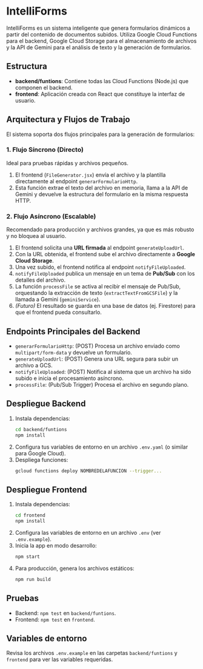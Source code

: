 # IntelliForms

IntelliForms es un sistema inteligente que genera formularios dinámicos a partir del contenido de documentos subidos. Utiliza Google Cloud Functions para el backend, Google Cloud Storage para el almacenamiento de archivos y la API de Gemini para el análisis de texto y la generación de formularios.

## Estructura
- **backend/funtions**: Contiene todas las Cloud Functions (Node.js) que componen el backend.
- **frontend**: Aplicación creada con React que constituye la interfaz de usuario.

## Arquitectura y Flujos de Trabajo

El sistema soporta dos flujos principales para la generación de formularios:

### 1. Flujo Síncrono (Directo)
Ideal para pruebas rápidas y archivos pequeños.
1.  El frontend (`FileGenerator.jsx`) envía el archivo y la plantilla directamente al endpoint `generarFormularioHttp`.
2.  Esta función extrae el texto del archivo en memoria, llama a la API de Gemini y devuelve la estructura del formulario en la misma respuesta HTTP.

### 2. Flujo Asíncrono (Escalable)
Recomendado para producción y archivos grandes, ya que es más robusto y no bloquea al usuario.
1.  El frontend solicita una **URL firmada** al endpoint `generateUploadUrl`.
2.  Con la URL obtenida, el frontend sube el archivo directamente a **Google Cloud Storage**.
3.  Una vez subido, el frontend notifica al endpoint `notifyFileUploaded`.
4.  `notifyFileUploaded` publica un mensaje en un tema de **Pub/Sub** con los detalles del archivo.
5.  La función `processFile` se activa al recibir el mensaje de Pub/Sub, orquestando la extracción de texto (`extractTextFromGCSFile`) y la llamada a Gemini (`geminiService`).
6.  *(Futuro)* El resultado se guarda en una base de datos (ej. Firestore) para que el frontend pueda consultarlo.

## Endpoints Principales del Backend

- `generarFormularioHttp`: (POST) Procesa un archivo enviado como `multipart/form-data` y devuelve un formulario.
- `generateUploadUrl`: (POST) Genera una URL segura para subir un archivo a GCS.
- `notifyFileUploaded`: (POST) Notifica al sistema que un archivo ha sido subido e inicia el procesamiento asíncrono.
- `processFile`: (Pub/Sub Trigger) Procesa el archivo en segundo plano.

## Despliegue Backend
1. Instala dependencias:
   ```sh
   cd backend/funtions
   npm install
   ```
2. Configura tus variables de entorno en un archivo `.env.yaml` (o similar para Google Cloud).
3. Despliega funciones:
   ```sh
   gcloud functions deploy NOMBREDELAFUNCION --trigger...
   ```

## Despliegue Frontend
1. Instala dependencias:
   ```sh
   cd frontend
   npm install
   ```
2. Configura las variables de entorno en un archivo `.env` (ver `.env.example`).
3. Inicia la app en modo desarrollo:
   ```sh
   npm start
   ```
4. Para producción, genera los archivos estáticos:
   ```sh
   npm run build
   ```

## Pruebas
- Backend: `npm test` en `backend/funtions`.
- Frontend: `npm test` en `frontend`.

## Variables de entorno
Revisa los archivos `.env.example` en las carpetas `backend/funtions` y `frontend` para ver las variables requeridas.
